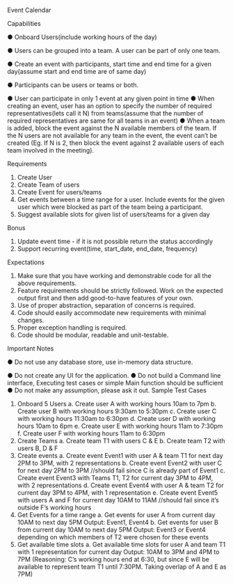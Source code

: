 Event Calendar


Capabilities

● Onboard Users(include working hours of the day)

● Users can be grouped into a team. A user can be part of only one team.

● Create an event with participants, start time and end time for a given day(assume
start and end time are of same day)

● Participants can be users or teams or both.

● User can participate in only 1 event at any given point in time
● When creating an event, user has an option to specify the number of required
representatives(lets call it N) from teams(assume that the number of required
representatives are same for all teams in an event)
● When a team is added, block the event against the N available members of the team.
If the N users are not available for any team in the event, the event can’t be created
(Eg. If N is 2, then block the event against 2 available users of each team involved in
the meeting).


Requirements


1. Create User
2. Create Team of users
3. Create Event for users/teams
4. Get events between a time range for a user. Include events for the given user which
were blocked as part of the team being a participant.
5. Suggest available slots for given list of users/teams for a given day


Bonus


1. Update event time - if it is not possible return the status accordingly
2. Support recurring event(time, start_date, end_date, frequency)


Expectations

1. Make sure that you have working and demonstrable code for all the above
requirements.
2. Feature requirements should be strictly followed. Work on the expected output first
and then add good-to-have features of your own.
3. Use of proper abstraction, separation of concerns is required.
4. Code should easily accommodate new requirements with minimal changes.
5. Proper exception handling is required.
6. Code should be modular, readable and unit-testable.


Important Notes

● Do not use any database store, use in-memory data structure.

● Do not create any UI for the application.
● Do not build a Command line interface, Executing test cases or simple Main function
should be sufficient
● Do not make any assumption, please ask it out.
Sample Test Cases
1. Onboard 5 Users
a. Create user A with working hours 10am to 7pm
b. Create user B with working hours 9:30am to 5:30pm
c. Create user C with working hours 11:30am to 6:30pm
d. Create user D with working hours 10am to 6pm
e. Create user E with working hours 11am to 7:30pm
f. Create user F with working hours 11am to 6:30pm
2. Create Teams
a. Create team T1 with users C & E
b. Create team T2 with users B, D & F
3. Create events
a. Create event Event1 with user A & team T1 for next day 2PM to 3PM, with 2
representations
b. Create event Event2 with user C for next day 2PM to 3PM //should fail since
C is already part of Event1
c. Create event Event3 with Teams T1, T2 for current day 3PM to 4PM, with 2
representations
d. Create event Event4 with user A & team T2 for current day 3PM to 4PM, with
1 representation
e. Create event Event5 with users A and F for current day 10AM to 11AM
//should fail since it’s outside F’s working hours
4. Get Events for a time range
a. Get events for user A from current day 10AM to next day 5PM
Output: Event1, Event4
b. Get events for user B from current day 10AM to next day 5PM
Output: Event3 or Event4 depending on which members of T2 were chosen
for these events
5. Get available time slots
a. Get available time slots for user A and team T1 with 1 representation for
current day
Output: 10AM to 3PM and 4PM to 7PM (Reasoning: C’s working hours end
at 6:30, but since E will be available to represent team T1 until 7:30PM.
Taking overlap of A and E as 7PM)